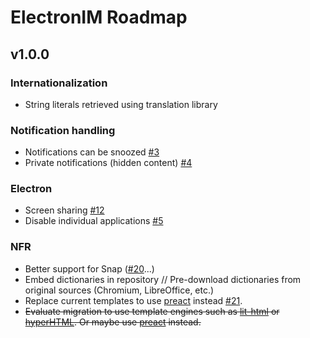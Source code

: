 # ElectronIM Roadmap

## v1.0.0

### Internationalization

- String literals retrieved using translation library

### Notification handling

- Notifications can be snoozed [#3](https://github.com/manusa/electronim/issues/3)
- Private notifications (hidden content) [#4](https://github.com/manusa/electronim/issues/4)

### Electron

- Screen sharing [#12](https://github.com/manusa/electronim/issues/12)
- Disable individual applications [#5](https://github.com/manusa/electronim/issues/5)

### NFR

- Better support for Snap ([#20](https://github.com/manusa/electronim/issues/20)...)
- Embed dictionaries in repository // Pre-download dictionaries from original sources (Chromium, LibreOffice, etc.) 
- Replace current templates to use [preact](https://github.com/preactjs/preact) instead [#21](https://github.com/manusa/electronim/pull/21).
- ~~Evaluate migration to use template engines such as [lit-html](https://github.com/Polymer/lit-html)
  or [hyperHTML](https://github.com/WebReflection/hyperHTML). Or maybe use [preact](https://preactjs.com/) instead.~~